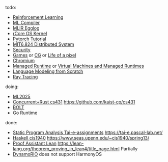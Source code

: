 <!-- https://docs.github.com/en/organizations/collaborating-with-groups-in-organizations/customizing-your-organizations-profile -->
todo:
- [Reinforcement Learning](https://github.com/Lslightly-courses/CS285RL_23fall)
- [ML Compiler](https://github.com/Lslightly-courses/mlc-notebooks)
- [MLIR Egglog](https://github.com/Lslightly-courses/mlir-egglog)
- [rCore OS Kernel](https://github.com/Lslightly-courses/rCore-Tutorial-v3)
- [Pytorch Tutorial](https://github.com/Lslightly-courses/tutorials)
- [MIT6.824 Distributed System](https://pdos.csail.mit.edu/6.824/schedule.html)
- [Security](https://textbook.cs161.org/)
- [Games](https://csdiy.wiki/%E8%AE%A1%E7%AE%97%E6%9C%BA%E5%9B%BE%E5%BD%A2%E5%AD%A6/GAMES101/) or [CG](http://staff.ustc.edu.cn/~lgliu/Courses/ComputerGraphics_2025_spring-summer/default.htm) or [Life of a pixel](https://groups.google.com/a/chromium.org/g/blink-dev/c/AK_rwEp61ME)
- [Chromium](https://www.chromium.org/developers/learning-your-way-around-the-code/)
- [Managed Runtime](http://www.wolczko.com/CS294/index.html) or [Virtual Machines and Managed Runtimes](https://www.cs.cmu.edu/~wasm/cs17-670/fall2022/)
- [Language Modeling from Scratch](https://stanford-cs336.github.io/spring2025/)
- [Ray Tracing](https://github.com/RayTracing/raytracing.github.io)

doing:
- [ML2025](https://speech.ee.ntu.edu.tw/~hylee/ml/2025-spring.php)
- [Concurrent+Rust cs431](https://github.com/Lslightly-courses/cs431) <https://github.com/kaist-cp/cs431>
- [BOLT](https://github.com/llvm/llvm-project/blob/main/bolt/README.md)
- Go Runtime


done:
- [Static Program Analysis Tai-e-assignments](https://github.com/Lslightly-courses/Tai-e-assignments) <https://tai-e.pascal-lab.net/>
- [Haskell cis1940](https://github.com/Lslightly-courses/cis1940) <https://www.seas.upenn.edu/~cis1940/spring13/>
- [Proof Assistant Lean](https://github.com/Lslightly-courses/lean-theorem-proving) <https://lean-lang.org/theorem_proving_in_lean4/title_page.html> Partially
- [DynamoRIO](https://dynamorio.org/) does not support HarmonyOS


